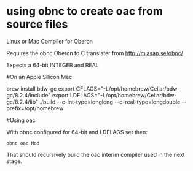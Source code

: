 # using obnc to create oac from source files
Linux or Mac Compiler for Oberon

Requires the obnc Oberon to C translater from http://miasap.se/obnc/

Expects a 64-bit INTEGER and REAL

#On an Apple Silicon Mac

brew install bdw-gc
 export CFLAGS="-L/opt/homebrew/Cellar/bdw-gc/8.2.4/include"
 export LDFLAGS="-L/opt/homebrew/Cellar/bdw-gc/8.2.4/lib"
 ./build --c-int-type=longlong --c-real-type=longdouble --prefix=/opt/homebrew

#Using oac

With obnc configured for 64-bit and LDFLAGS set then:

`obnc oac.Mod`

That should recursively build the oac interim compiler used in the next stage.


